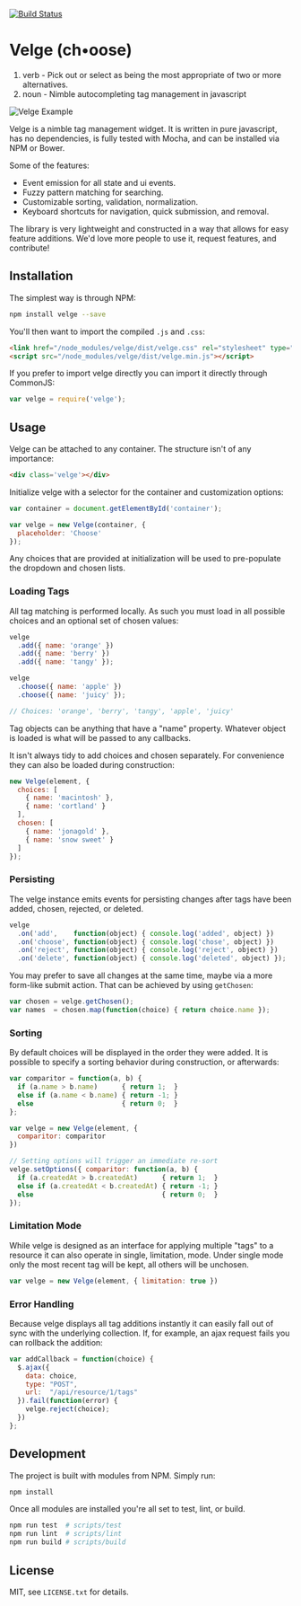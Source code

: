 [![Build Status](https://travis-ci.org/dscout/velge.png?branch=master)](https://travis-ci.org/dscout/velge)

# Velge (ch•oose)

1. verb - Pick out or select as being the most appropriate of two or more alternatives.
2. noun - Nimble autocompleting tag management in javascript

![Velge Example](http://assets-dscoutapp-com.s3.amazonaws.com/velge_sample.png)

Velge is a nimble tag management widget. It is written in pure javascript, has
no dependencies, is fully tested with Mocha, and can be installed via NPM or
Bower.

Some of the features:

* Event emission for all state and ui events.
* Fuzzy pattern matching for searching.
* Customizable sorting, validation, normalization.
* Keyboard shortcuts for navigation, quick submission, and removal.

The library is very lightweight and constructed in a way that allows for easy
feature additions. We'd love more people to use it, request features, and
contribute!

## Installation

The simplest way is through NPM:

```bash
npm install velge --save
```

You'll then want to import the compiled `.js` and `.css`:

```html
<link href="/node_modules/velge/dist/velge.css" rel="stylesheet" type="text/css">
<script src="/node_modules/velge/dist/velge.min.js"></script>
```

If you prefer to import velge directly you can import it directly through
CommonJS:

```javascript
var velge = require('velge');
```

## Usage

Velge can be attached to any container. The structure isn't of any importance:

```html
<div class='velge'></div>
```

Initialize velge with a selector for the container and customization options:

```javascript
var container = document.getElementById('container');

var velge = new Velge(container, {
  placeholder: 'Choose'
});
```

Any choices that are provided at initialization will be used to pre-populate
the dropdown and chosen lists.

### Loading Tags

All tag matching is performed locally. As such you must load in all possible
choices and an optional set of chosen values:

```javascript
velge
  .add({ name: 'orange' })
  .add({ name: 'berry' })
  .add({ name: 'tangy' });

velge
  .choose({ name: 'apple' })
  .choose({ name: 'juicy' });

// Choices: 'orange', 'berry', 'tangy', 'apple', 'juicy'
```

Tag objects can be anything that have a "name" property. Whatever object is
loaded is what will be passed to any callbacks.

It isn't always tidy to add choices and chosen separately. For convenience they can
also be loaded during construction:

```javascript
new Velge(element, {
  choices: [
    { name: 'macintosh' },
    { name: 'cortland' }
  ],
  chosen: [
    { name: 'jonagold' },
    { name: 'snow sweet' }
  ]
});
```

### Persisting

The velge instance emits events for persisting changes after tags have been
added, chosen, rejected, or deleted.

```javascript
velge
  .on('add',    function(object) { console.log('added', object) })
  .on('choose', function(object) { console.log('chose', object) })
  .on('reject', function(object) { console.log('reject', object) })
  .on('delete', function(object) { console.log('deleted', object) });
```

You may prefer to save all changes at the same time, maybe via a more form-like
submit action. That can be achieved by using `getChosen`:

```javascript
var chosen = velge.getChosen();
var names  = chosen.map(function(choice) { return choice.name });
```

### Sorting

By default choices will be displayed in the order they were added. It is
possible to specify a sorting behavior during construction, or afterwards:

```javascript
var comparitor = function(a, b) {
  if (a.name > b.name)      { return 1;  }
  else if (a.name < b.name) { return -1; }
  else                      { return 0;  }
};

var velge = new Velge(element, {
  comparitor: comparitor
})

// Setting options will trigger an immediate re-sort
velge.setOptions({ comparitor: function(a, b) {
  if (a.createdAt > b.createdAt)      { return 1;  }
  else if (a.createdAt < b.createdAt) { return -1; }
  else                                { return 0;  }
});
```

### Limitation Mode

While velge is designed as an interface for applying multiple "tags" to a
resource it can also operate in single, limitation, mode. Under single mode only
the most recent tag will be kept, all others will be unchosen.

```javascript
var velge = new Velge(element, { limitation: true })
```

### Error Handling

Because velge displays all tag additions instantly it can easily fall out of
sync with the underlying collection. If, for example, an ajax request fails you
can rollback the addition:

```javascript
var addCallback = function(choice) {
  $.ajax({
    data: choice,
    type: "POST",
    url:  "/api/resource/1/tags"
  }).fail(function(error) {
    velge.reject(choice);
  })
};
```

## Development

The project is built with modules from NPM. Simply run:

```bash
npm install
```

Once all modules are installed you're all set to test, lint, or build.

```bash
npm run test  # scripts/test
npm run lint  # scripts/lint
npm run build # scripts/build
```

## License

MIT, see `LICENSE.txt` for details.
